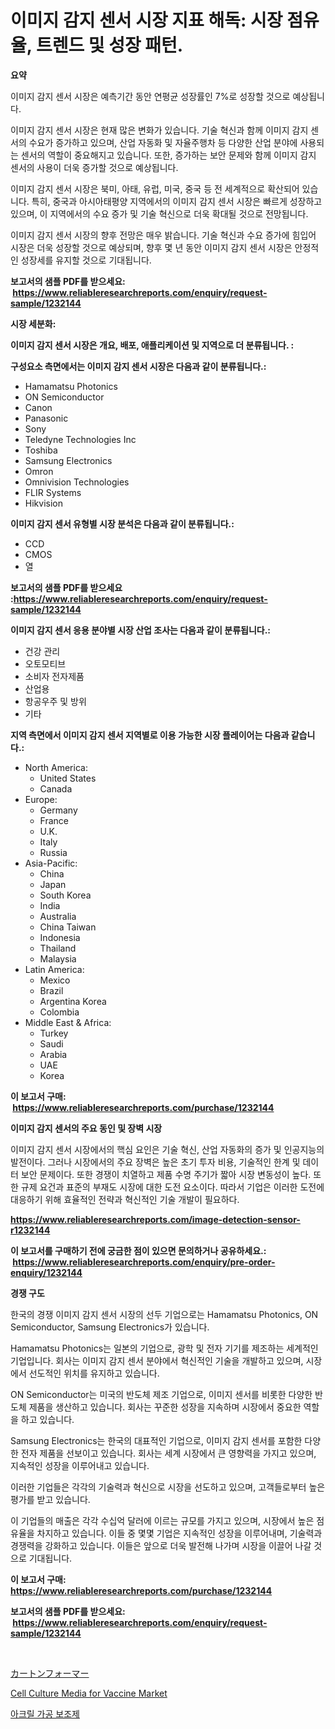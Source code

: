 <p><h1>이미지 감지 센서 시장 지표 해독: 시장 점유율, 트렌드 및 성장 패턴.</h1></p><p><strong>요약</strong></p>
<p><p>이미지 감지 센서 시장은 예측기간 동안 연평균 성장률인 7%로 성장할 것으로 예상됩니다.</p><p>이미지 감지 센서 시장은 현재 많은 변화가 있습니다. 기술 혁신과 함께 이미지 감지 센서의 수요가 증가하고 있으며, 산업 자동화 및 자율주행차 등 다양한 산업 분야에 사용되는 센서의 역할이 중요해지고 있습니다. 또한, 증가하는 보안 문제와 함께 이미지 감지 센서의 사용이 더욱 증가할 것으로 예상됩니다.</p><p>이미지 감지 센서 시장은 북미, 아태, 유럽, 미국, 중국 등 전 세계적으로 확산되어 있습니다. 특히, 중국과 아시아태평양 지역에서의 이미지 감지 센서 시장은 빠르게 성장하고 있으며, 이 지역에서의 수요 증가 및 기술 혁신으로 더욱 확대될 것으로 전망됩니다.</p><p>이미지 감지 센서 시장의 향후 전망은 매우 밝습니다. 기술 혁신과 수요 증가에 힘입어 시장은 더욱 성장할 것으로 예상되며, 향후 몇 년 동안 이미지 감지 센서 시장은 안정적인 성장세를 유지할 것으로 기대됩니다.</p></p>
<p><strong>보고서의 샘플 PDF를 받으세요: &nbsp;<a href="https://www.reliableresearchreports.com/enquiry/request-sample/1232144">https://www.reliableresearchreports.com/enquiry/request-sample/1232144</a></strong></p>
<p><strong>시장 세분화:</strong></p>
<p><strong> 이미지 감지 센서 시장은 개요, 배포, 애플리케이션 및 지역으로 더 분류됩니다. :</strong></p>
<p><strong>구성요소 측면에서는 이미지 감지 센서 시장은 다음과 같이 분류됩니다.:</strong></p>
<p><ul><li>Hamamatsu Photonics</li><li>ON Semiconductor</li><li>Canon</li><li>Panasonic</li><li>Sony</li><li>Teledyne Technologies Inc</li><li>Toshiba</li><li>Samsung Electronics</li><li>Omron</li><li>Omnivision Technologies</li><li>FLIR Systems</li><li>Hikvision</li></ul></p>
<p><strong> 이미지 감지 센서 유형별 시장 분석은 다음과 같이 분류됩니다.:</strong></p>
<p><ul><li>CCD</li><li>CMOS</li><li>열</li></ul></p>
<p><strong>보고서의 샘플 PDF를 받으세요 :<a href="https://www.reliableresearchreports.com/enquiry/request-sample/1232144">https://www.reliableresearchreports.com/enquiry/request-sample/1232144</a></strong></p>
<p><strong> 이미지 감지 센서 응용 분야별 시장 산업 조사는 다음과 같이 분류됩니다.:</strong></p>
<p><ul><li>건강 관리</li><li>오토모티브</li><li>소비자 전자제품</li><li>산업용</li><li>항공우주 및 방위</li><li>기타</li></ul></p>
<p><strong>지역 측면에서 이미지 감지 센서 지역별로 이용 가능한 시장 플레이어는 다음과 같습니다.:</strong></p>
<p><ul>
    <li>
        North America:
        <ul>
            <li>United States</li>
            <li>Canada</li>
        </ul>
    </li>
    <li>
        Europe:
        <ul>
            <li>Germany</li>
            <li>France</li>
            <li>U.K.</li>
            <li>Italy</li>
            <li>Russia</li>
        </ul>
    </li>
    <li>
        Asia-Pacific:
        <ul>
            <li>China</li>
            <li>Japan</li>
            <li>South Korea</li>
            <li>India</li>
            <li>Australia</li>
            <li>China Taiwan</li>
            <li>Indonesia</li>
            <li>Thailand</li>
            <li>Malaysia</li>
        </ul>
    </li>
    <li>
        Latin America:
        <ul>
            <li>Mexico</li>
            <li>Brazil</li>
            <li>Argentina Korea</li>
            <li>Colombia</li>
        </ul>
    </li>
    <li>
        Middle East & Africa:
        <ul>
            <li>Turkey</li>
            <li>Saudi</li>
            <li>Arabia</li>
            <li>UAE</li>
            <li>Korea</li>
        </ul>
    </li>
    </ul></p>
<p><strong>이 보고서 구매: &nbsp;<a href="https://www.reliableresearchreports.com/purchase/1232144">https://www.reliableresearchreports.com/purchase/1232144</a></strong></p>
<p><strong>이미지 감지 센서의 주요 동인 및 장벽 시장</strong></p>
<p><p>이미지 감지 센서 시장에서의 핵심 요인은 기술 혁신, 산업 자동화의 증가 및 인공지능의 발전이다. 그러나 시장에서의 주요 장벽은 높은 초기 투자 비용, 기술적인 한계 및 데이터 보안 문제이다. 또한 경쟁이 치열하고 제품 수명 주기가 짧아 시장 변동성이 높다. 또한 규제 요건과 표준의 부재도 시장에 대한 도전 요소이다. 따라서 기업은 이러한 도전에 대응하기 위해 효율적인 전략과 혁신적인 기술 개발이 필요하다.</p></p>
<p><strong><a href="https://www.reliableresearchreports.com/image-detection-sensor-r1232144">https://www.reliableresearchreports.com/image-detection-sensor-r1232144</a></strong></p>
<p><strong>이 보고서를 구매하기 전에 궁금한 점이 있으면 문의하거나 공유하세요.: &nbsp;<a href="https://www.reliableresearchreports.com/enquiry/pre-order-enquiry/1232144">https://www.reliableresearchreports.com/enquiry/pre-order-enquiry/1232144</a></strong></p>
<p><strong>경쟁 구도</strong></p>
<p><p>한국의 경쟁 이미지 감지 센서 시장의 선두 기업으로는 Hamamatsu Photonics, ON Semiconductor, Samsung Electronics가 있습니다. </p><p>Hamamatsu Photonics는 일본의 기업으로, 광학 및 전자 기기를 제조하는 세계적인 기업입니다. 회사는 이미지 감지 센서 분야에서 혁신적인 기술을 개발하고 있으며, 시장에서 선도적인 위치를 유지하고 있습니다.</p><p>ON Semiconductor는 미국의 반도체 제조 기업으로, 이미지 센서를 비롯한 다양한 반도체 제품을 생산하고 있습니다. 회사는 꾸준한 성장을 지속하며 시장에서 중요한 역할을 하고 있습니다.</p><p>Samsung Electronics는 한국의 대표적인 기업으로, 이미지 감지 센서를 포함한 다양한 전자 제품을 선보이고 있습니다. 회사는 세계 시장에서 큰 영향력을 가지고 있으며, 지속적인 성장을 이루어내고 있습니다.</p><p>이러한 기업들은 각각의 기술력과 혁신으로 시장을 선도하고 있으며, 고객들로부터 높은 평가를 받고 있습니다.</p><p>이 기업들의 매출은 각각 수십억 달러에 이르는 규모를 가지고 있으며, 시장에서 높은 점유율을 차지하고 있습니다. 이들 중 몇몇 기업은 지속적인 성장을 이루어내며, 기술력과 경쟁력을 강화하고 있습니다. 이들은 앞으로 더욱 발전해 나가며 시장을 이끌어 나갈 것으로 기대됩니다.</p></p>
<p><strong>이 보고서 구매: &nbsp; <a href="https://www.reliableresearchreports.com/purchase/1232144">https://www.reliableresearchreports.com/purchase/1232144</a></strong></p>
<p><strong>보고서의 샘플 PDF를 받으세요: &nbsp;<a href="https://www.reliableresearchreports.com/enquiry/request-sample/1232144">https://www.reliableresearchreports.com/enquiry/request-sample/1232144</a></strong><strong></strong></p>
<p>&nbsp;</p>
<p><p><a href="https://github.com/xnljig2898992/Market-Research-Report-List-1/blob/main/476593424359.md">カートンフォーマー</a></p><p><a href="https://github.com/PeterParrish5/Market-Research-Report-List-4/blob/main/cell-culture-media-for-vaccine-market.md">Cell Culture Media for Vaccine Market</a></p><p><a href="https://github.com/trmesnao7959541/Market-Research-Report-List-1/blob/main/968950522332.md">아크릴 가공 보조제</a></p></p>